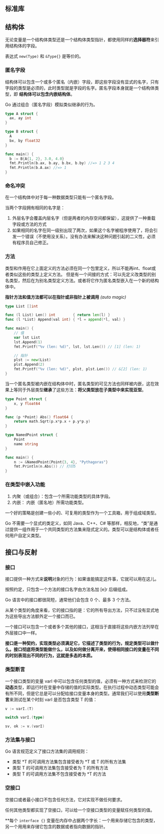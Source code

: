 ## 标准库

## 结构体
无论变量是一个结构体类型还是一个结构体类型指针，都使用同样的**选择器符**来引用结构体的字段。

表达式 `new(Type)` 和 `&Type{}` 是等价的。

### 匿名字段
结构体可以包含一个或多个匿名（内嵌）字段，即这些字段没有显式的名字，只有字段的类型是必须的，此时类型就是字段的名字。匿名字段本身就是一个结构体类型，即 **结构体可以包含内嵌结构体**。  

Go 通过组合（匿名字段）模拟类似继承的行为。

```go
type A struct {
  ax, ay int
}

type B struct {
  A
  bx, by float32
}

func main() {
  b := B{A{1, 2}, 3.0, 4.0}
  fmt.Println(b.ax, b.ay, b.bx, b.by) //=> 1 2 3 4
  fmt.Println(b.A.ax) //=> 1
}
```
### 命名冲突
在一个结构体中对于每一种数据类型只能有一个匿名字段。

当两个字段拥有相同的名字是：

1. 外层名字会覆盖内层名字（但是两者的内存空间都保留），这提供了一种重载字段或方法的方式
2. 如果相同的名字在同一级别出现了两次，如果这个名字被程序使用了，将会引发一个错误（不使用没关系）。没有办法来解决这种问题引起的二义性，必须有程序员自己修正。

### 方法
类型和作用在它上面定义的方法必须在同一个包里定义，所以不能再int、float或者类似这些的类型上定义方法。
但是有一个间接的方式：可以先定义改类型的别名类型，然后在为别名类型定义方法。或者将它作为匿名类型嵌入在一个新的结构体中。  

**指针方法和值方法都可以在指针或非指针上被调用** *(auto magic)*
```go
type List []int

func (l List) Len() int        { return len(l) }
func (l *List) Append(val int) { *l = append(*l, val) }

func main() {
	// 值
	var lst List
	lst.Append(1)
	fmt.Printf("%v (len: %d)", lst, lst.Len()) // [1] (len: 1)

	// 指针
	plst := new(List)
	plst.Append(2)
	fmt.Printf("%v (len: %d)", plst, plst.Len()) // &[2] (len: 1)
}
```

当一个匿名类型被内嵌在结构体中时，匿名类型的可见方法也同样被内嵌，这在效果上等同于外层类型**继承**了这些方法：**将父类型放在子类型中来实现亚型**。

```go
type Point struct {
	x, y float64
}

func (p *Point) Abs() float64 {
	return math.Sqrt(p.x*p.x + p.y*p.y)
}

type NamedPoint struct {
	Point
	name string
}

func main() {
	n := &NamedPoint{Point{3, 4}, "Pythagoras"}
	fmt.Println(n.Abs()) // 打印5
}
```

### 在类型中嵌入功能
1. 内聚（或组合）：包含一个所需功能类型的具体字段。
2. 内嵌： 内嵌（匿名地）所需功能类型。

一个好的策略是创建一些小的、可复用的类型作为一个工具箱，用于组成域类型。

Go 不需要一个显式的类定义，如同 Java、C++、C# 等那样，相反地，“类”是通过提供一组作用于一个共同类型的方法集来隐式定义的。类型可以是结构体或者任何用户自定义类型。

## 接口与反射

### 接口
接口提供一种方式来**说明**对象的行为：如果谁能搞定这件事，它就可以用在这儿。

按照约定，只包含一个方法的接口名字由方法名加 [e]r 后缀组成。

Go 语言中的接口都很简短，通常他们会包含 0 个、最多 3 个方法。

从某个类型的角度来看，它的接口指的是：它的所有导出方法，只不过没有显式地为这些导出方法额外定一个接口而已。

一个接口可以包含一个或者多个其他的接口，这相当于直接将这些内嵌方法列举在外层接口中一样。

**接口是一种契约，实现类型必须满足它，它描述了类型的行为，规定类型可以做什么。接口彻底将类型能做什么，以及如何做分离开来，使得相同接口的变量在不同的时刻表现出不同的行为，这就是多态的本质。**

### 类型断言
一个接口类型的变量 varI 中可以包含任何类型的值，必须有一种方式来检测它的**动态**类型，即运行时在变量中存储的值的实际类型。在执行过程中动态类型可能会有所不同，但是它总是可以分配给接口变量本身的类型。通常我们可以使用**类型断言**来测试在某个时刻 varI 是否包含类型 T 的值：

```go
v := varI.(T)

switch varI.(type)

sv, ok := v.(varI)
```

### 方法集与接口
Go 语言规范定义了接口方法集的调用规则：

- 类型 *T 的可调用方法集包含接受者为 *T 或 T 的所有方法集
- 类型 T 的可调用方法集包含接受者为 T 的所有方法
- 类型 T 的可调用方法集不包含接受者为 *T 的方法

### 空接口
空接口或者最小接口不包含任何方法，它对实现不做任何要求。

任何其他类型都实现了空接口，可以给一个空接口类型的变量赋任何类型的值。

**每个 `interface {}` 变量在内存中占据两个字长：一个用来存储它包含的类型，另一个用用来存储它包含的数据或者指向数据的指针。


